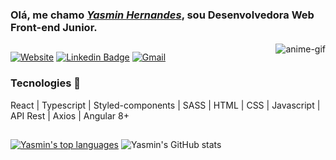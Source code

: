 <h3> Olá, me chamo <a href="https://yasminhernandes.vercel.app" target="_blank"><em>Yasmin Hernandes</em></a>, sou Desenvolvedora Web Front-end Junior. </h3>
<img align="right" alt="anime-gif" src="https://media.discordapp.net/attachments/498986490504675331/875227095779913798/ys-anime-gif.gif?width=150&height=150">

  ##
[![Website](https://img.shields.io/badge/website-000000?style=for-the-badge&logo=About.me&logoColor=white)](https://yasminhernandes.vercel.app)
[![Linkedin Badge](https://img.shields.io/badge/LinkedIn-0A66C2.svg?style=for-the-badge&logo=LinkedIn&logoColor=white)](https://linkedin.com/in/yasminhernandes)
[![Gmail](https://img.shields.io/badge/Gmail-EA4335.svg?style=for-the-badge&logo=Gmail&logoColor=white)](mailto:yasminhernandesjobs@gmail.com)

<h4>
  <h3>Tecnologies 🚀</h3>
  React | Typescript | Styled-components | SASS | HTML | CSS | Javascript | API Rest | Axios | Angular 8+ 
</h4>

  ##

<div>

[![Yasmin's top languages](https://github-readme-stats.vercel.app/api/top-langs/?username=YasminHernandes&theme=swift)](https://github.com/anuraghazra/github-readme-stats)   ![Yasmin's GitHub stats](https://github-readme-stats.vercel.app/api?username=yasminhernandes&theme=swift&show_icons=true)
</div>
